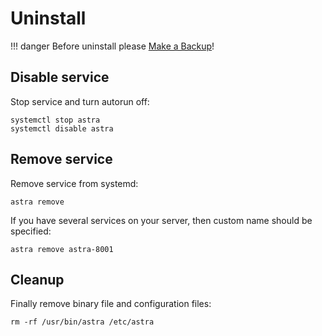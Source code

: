 # Uninstall

!!! danger
    Before uninstall please [Make a Backup](backup.md)!

## Disable service

Stop service and turn autorun off:

```
systemctl stop astra
systemctl disable astra
```

## Remove service

Remove service from systemd:

```
astra remove
```

If you have several services on your server, then custom name should be specified:

```
astra remove astra-8001
```

## Cleanup

Finally remove binary file and configuration files:

```
rm -rf /usr/bin/astra /etc/astra
```
